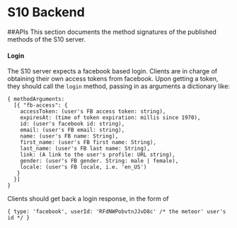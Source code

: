 # S10 Backend

##APIs
This section documents the method signatures of the published methods of the S10 server.
#### Login
The S10 server expects a facebook based login. Clients are in charge of obtaining their own access tokens from facebook. Upon getting a token, they should call the `login` method, passing in as arguments a dictionary like:

```
{ methodArguments: 
  [{ "fb-access": {
    accessToken: (user's FB access token: string),
    expiresAt: (time of token expiration: millis since 1970),
    id: (user's facebook id: string),
    email: (user's FB email: string),
    name: (user's FB name: String),
    first_name: (user's FB first name: String),
    last_name: (user's FB last name: String),
    link: (A link to the user's profile: URL string),
    gender: (user's FB gender. String: male | female),
    locale: (user's FB locale, i.e. 'en_US')
   }
  }]
}
```

Clients should get back a login response, in the form of

```
{ type: 'facebook', userId: 'RFdNWPobvtnJJvD8c' /* the meteor' user's id */ }
```
